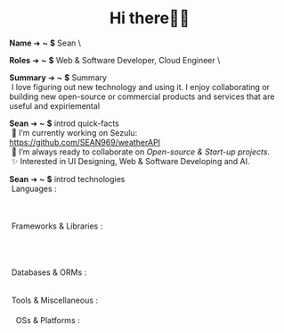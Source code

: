 <h1 align="center">Hi there👋🏻</h1>

**Name** ➜ **~** **$** Sean \

**Roles** ➜ **~** **$** Web & Software Developer, Cloud Engineer  \

**Summary** ➜ **~** **$** Summary \
&nbsp;I love figuring out new technology and using it. I enjoy collaborating or building new open-source or commercial products and services that are  useful and expiriemental

**Sean** ➜ **~** **$** introd quick-facts \
&nbsp;🔭 I’m currently working on Sezulu: https://github.com/SEAN969/weatherAPI \
&nbsp;🤝 I’m always ready to collaborate on _Open-source & Start-up projects_. \
&nbsp;✨ Interested in UI Designing, Web & Software Developing and AI. 

**Sean** ➜ **~** **$** introd technologies \
&nbsp;Languages : \
&nbsp;<a href="https://html.spec.whatwg.org/multipage/" title="HTML5"><img loading="lazy" height="16" src="https://cdn.simpleicons.org/Html5/e34f26"></a>&nbsp;
<a href="https://www.w3.org/TR/CSS/#css" title="CSS3"><img loading="lazy" height="16" src="https://cdn.simpleicons.org/Css3/1572b6"></a>&nbsp;
<a href="http://www.ecma-international.org/publications-and-standards/standards/ecma-262/" title="JavaScript"><img loading="lazy" height="16" src="https://cdn.simpleicons.org/JavaScript/f7df1e"></a>&nbsp;
<a href="https://www.php.net/" title="PHP"><img loading="lazy" height="16" src="https://cdn.simpleicons.org/Php/777bb4"></a>&nbsp;
<a href="https://sass-lang.com/" title="Sass"><img loading="lazy" height="16" src="https://cdn.simpleicons.org/Sass/CC6699"></a>&nbsp;

 \
&nbsp;Frameworks & Libraries : \
&nbsp;<a href="https://getbootstrap.com/" title="Bootstrap CSS"><img loading="lazy" height="16" src="https://cdn.simpleicons.org/Bootstrap/7952b3"></a>&nbsp;
<a href="https://www.open-std.org/jtc1/sc22/wg14/" title="C Lang"><img loading="lazy" height="16" src="https://cdn.simpleicons.org/laravel"></a>&nbsp;

<a href="https://tailwindcss.com/" title="Tailwind CSS"><img loading="lazy" height="16" src="https://cdn.simpleicons.org/TailwindCss/06b6d4"></a>&nbsp;
<a href="https://jquery.com/" title="jQuery"><img loading="lazy" height="16" src="https://cdn.simpleicons.org/jQuery/0769ad"></a>&nbsp;

&nbsp;Databases & ORMs : \
&nbsp;<a href="https://www.mysql.com/" title="MySQL"><img loading="lazy" height="16" src="https://cdn.simpleicons.org/MySQL/f29111"></a>&nbsp;
<a href="https://mariadb.org/" title="MariaDB"><img loading="lazy" height="16" src="https://cdn.simpleicons.org/MariaDB/003545"></a>&nbsp;
<a href="https://www.mongodb.com/" title="MongoDB - Learning"><img loading="lazy" height="16" src="https://cdn.simpleicons.org/MongoDB/47a24850"></a>&nbsp;

&nbsp;Tools & Miscellaneous : \
&nbsp;<a href="https://www.gnu.org/software/bash/" title="GNU Bash"><img loading="lazy" height="16" src="https://cdn.simpleicons.org/GNUBash/4eaa25"></a>&nbsp;
<a href="https://nodejs.org/" title="NodeJS"><img loading="lazy" height="16" src="https://cdn.simpleicons.org/Node.js/339933"></a>&nbsp;
<a href="https://git-scm.com/" title="Git"><img loading="lazy" height="16" src="https://cdn.simpleicons.org/Git/f05032"></a>&nbsp;
<a href="https://www.docker.com/" title="Docker - Learning"><img loading="lazy" height="16" src="https://cdn.simpleicons.org/Docker/2496ed50"></a>&nbsp;
<a href="https://learn.microsoft.com/en-in/powershell/" title="Powershell - Will learn soon"><img loading="lazy" height="16" src="https://cdn.simpleicons.org/PowerShell/5391fe10"></a> \
&nbsp;
&nbsp;OSs & Platforms : \
&nbsp;<a href="https://www.microsoft.com/en-in/windows/" title="Windows"><img loading="lazy" height="16" src="https://cdn.simpleicons.org/Windows11/0078d4"></a>&nbsp;
<a href="https://ubuntu.com/" title="Ubuntu"><img loading="lazy" height="16" src="https://cdn.simpleicons.org/Ubuntu/e95420"></a>&nbsp;
<a href="https://supabase.com/" title="Supabase - Will learn soon"><img loading="lazy" height="16" src="https://cdn.simpleicons.org/Supabase/3ecf8e10"></a>&nbsp;
<a href="https://aws.amazon.com/" title="AWS - Will learn soon"><img loading="lazy" height="16" src="https://cdn.simpleicons.org/AmazonAWS/ff990010"></a>&nbsp;
<a href="https://firebase.google.com/" title="Firebase - Will learn soon"><img loading="lazy" height="16" src="https://cdn.simpleicons.org/Firebase/ffca2810"></a>

<!-- 
<h3 align="center">My repos ⬇️</h3>  
&nbsp;
<a href="https://github.com/SEAN969/weatherAPI" title="Sezulu"></a> -->
